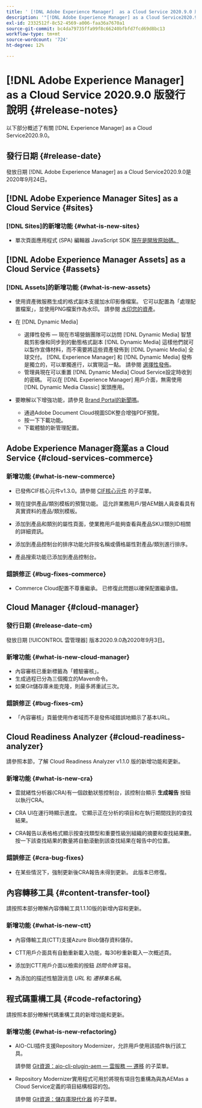 ```yaml
---
title: ' [!DNL Adobe Experience Manager]  as a Cloud Service 2020.9.0 版發行說明。'
description: '"[!DNL Adobe Experience Manager] as a Cloud Service2020.9.0發行說明。」'
exl-id: 2332512f-8c52-4569-a006-faa36a7670a1
source-git-commit: bc4da79735ffa99f8c66240bfbfd7fcd69d8bc13
workflow-type: tm+mt
source-wordcount: '724'
ht-degree: 12%

---
```


# [!DNL Adobe Experience Manager] as a Cloud Service 2020.9.0 版發行說明  {#release-notes}

以下部分概述了有關 [!DNL Experience Manager] as a Cloud Service2020.9.0。

## 發行日期 {#release-date}

發放日期 [!DNL Adobe Experience Manager] as a Cloud Service2020.9.0是2020年9月24日。

## [!DNL Adobe Experience Manager Sites] as a Cloud Service {#sites}

### [!DNL Sites]的新增功能 {#what-is-new-sites}

* 單次頁面應用程式 (SPA) 編輯器 JavaScript SDK [現在是開放原始碼。](/help/implementing/developing/hybrid/reference-materials.md)

## [!DNL Adobe Experience Manager Assets] as a Cloud Service {#assets}

### [!DNL Assets]的新增功能 {#what-is-new-assets}

* 使用資產微服務生成的格式副本支援加水印影像檔案。 它可以配置為「處理配置檔案」，並使用PNG檔案作為水印。 請參閱 [水印您的資產](/help/assets/watermark-assets.md)。

* 在 [!DNL Dynamic Media]

   * 選擇性發佈 — 現在市場營銷團隊可以訪問 [!DNL Dynamic Media] 智慧裁剪影像和同步到的動態格式副本 [!DNL Dynamic Media] 這樣他們就可以製作宣傳材料，而不需要將這些資產發佈到 [!DNL Dynamic Media] 全球交付。 [!DNL Experience Manager] 和 [!DNL Dynamic Media] 發佈是獨立的，可以單獨進行，以實現這一點。 請參閱 [選擇性發佈](/help/assets/dynamic-media/selective-publishing.md)。
   * 管理員現在可以重置 [!DNL Dynamic Media] Cloud Service設定時收到的密碼。 可以在 [!DNL Experience Manager] 用戶介面，無需使用 [!DNL Dynamic Media Classic] 案頭應用。

* 要瞭解以下增強功能，請參見 [Brand Portal的新聞嗎](https://experienceleague.adobe.com/docs/experience-manager-brand-portal/using/introduction/whats-new.html)。

   * 通過Adobe Document Cloud視圖SDK整合增強PDF預覽。
   * 按一下下載功能。
   * 下載體驗的新管理配置。

<!--
### Bugs Fixed {#bugs-fixed-assets}

TBD: list of Assets aaCS bugs that are fixed.
-->

## Adobe Experience Manager商業as a Cloud Service {#cloud-services-commerce}

### 新增功能 {#what-is-new-commerce}

* 已發佈CIF核心元件v1.3.0。請參閱 [CIF核心元件](https://github.com/adobe/aem-core-cif-components/releases/tag/core-cif-components-reactor-1.3.0) 的子菜單。

* 現在提供產品/類別模板的預覽功能。 這允許業務用戶/營AEM銷人員查看具有真實資料的產品/類別模板。

* 添加到產品和類別的屬性頁面，使業務用戶能夠查看與產品SKU/類別ID相關的詳細資訊。

* 添加到產品控制台的排序功能允許按名稱或價格屬性對產品/類別進行排序。

* 產品搜索功能已添加到產品控制台。

### 錯誤修正 {#bug-fixes-commerce}

* Commerce Cloud配置不尊重繼承。 已修復此問題以確保配置繼承值。

## Cloud Manager {#cloud-manager}

### 發行日期 {#release-date-cm}

發放日期 [!UICONTROL 雲管理器] 版本2020.9.0為2020年9月3日。

### 新增功能 {#what-is-new-cloud-manager}

* 內容審核已重新標籤為「體驗審核」。
* 生成過程已分為三個獨立的Maven命令。
* 如果Git儲存庫未能克隆，則最多將重試三次。

### 錯誤修正 {#bug-fixes-cm}

* 「內容審核」頁籤使用作者域而不是發佈域錯誤地顯示了基本URL。

## Cloud Readiness Analyzer {#cloud-readiness-analyzer}

請參照本節，了解 Cloud Readiness Analyzer v1.1.0 版的新增功能和更新。

### 新增功能 {#what-is-new-cra}

* 雲就緒性分析器(CRA)有一個啟動狀態控制台，該控制台顯示 **生成報告** 按鈕以執行CRA。

* CRA UI在運行時顯示進度。 它顯示正在分析的項目和在執行期間找到的查找結果。

* CRA報告以表格格式顯示按查找類型和重要性級別組織的摘要和查找結果數。 按一下該查找結果的數量將自動滾動到該查找結果在報告中的位置。

### 錯誤修正 {#cra-bug-fixes}

* 在某些情況下，強制更新後CRA報告未得到更新。 此版本已修復。

## 內容轉移工具 {#content-transfer-tool}

請按照本部分瞭解內容傳輸工具1.1.10版的新增內容和更新。

### 新增功能 {#what-is-new-ctt}

* 內容傳輸工具(CTT)支援Azure Blob儲存資料儲存。

* CTT用戶介面具有自動重新載入功能，每30秒重新載入一次概述頁。

* 添加到CTT用戶介面以檢索的按鈕 *訪問令牌* 容易。

* 為添加的描述性驗證消息 *URL* 和 *遷移集名稱*。

## 程式碼重構工具 {#code-refactoring}

請按照本部分瞭解代碼重構工具的新增功能和更新。

### 新增功能 {#what-is-new-refactoring}

* AIO-CLI插件支援Repository Modernizer，允許用戶使用該插件執行該工具。

   請參閱 [Git資源：aio-cli-plugin-aem — 雲服務 — 遷移](https://github.com/adobe/aio-cli-plugin-aem-cloud-service-migration) 的子菜單。

* Repository Modernizer實用程式可用於將現有項目包重構為與為AEMas a Cloud Service定義的項目結構相容的包。

   請參閱 [Git資源：儲存庫現代化器](https://github.com/adobe/aem-cloud-service-source-migration/tree/master/packages/repository-modernizer) 的子菜單。
